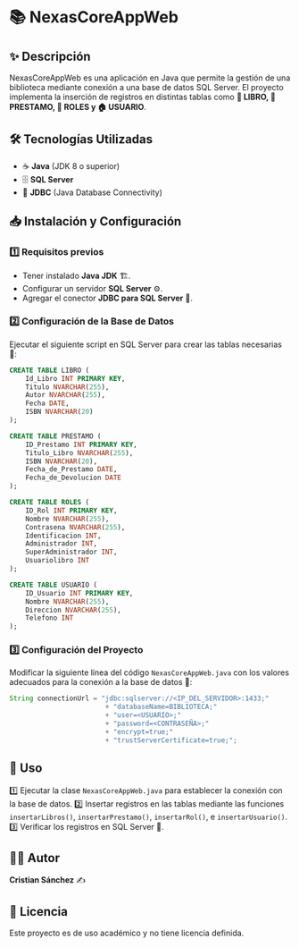 # 📚 NexasCoreAppWeb

## ✨ Descripción
NexasCoreAppWeb es una aplicación en Java que permite la gestión de una biblioteca mediante conexión a una base de datos SQL Server. El proyecto implementa la inserción de registros en distintas tablas como **📖 LIBRO, 📑 PRESTAMO, 👤 ROLES y 🏠 USUARIO**.

## 🛠 Tecnologías Utilizadas
- ☕ **Java** (JDK 8 o superior)
- 🗄 **SQL Server**
- 🔗 **JDBC** (Java Database Connectivity)

## 📥 Instalación y Configuración
### 1️⃣ Requisitos previos
- Tener instalado **Java JDK** 🏗.
- Configurar un servidor **SQL Server** ⚙️.
- Agregar el conector **JDBC para SQL Server** 🔌.

### 2️⃣ Configuración de la Base de Datos
Ejecutar el siguiente script en SQL Server para crear las tablas necesarias 📌:

```sql
CREATE TABLE LIBRO (
    Id_Libro INT PRIMARY KEY,
    Titulo NVARCHAR(255),
    Autor NVARCHAR(255),
    Fecha DATE,
    ISBN NVARCHAR(20)
);

CREATE TABLE PRESTAMO (
    ID_Prestamo INT PRIMARY KEY,
    Titulo_Libro NVARCHAR(255),
    ISBN NVARCHAR(20),
    Fecha_de_Prestamo DATE,
    Fecha_de_Devolucion DATE
);

CREATE TABLE ROLES (
    ID_Rol INT PRIMARY KEY,
    Nombre NVARCHAR(255),
    Contrasena NVARCHAR(255),
    Identificacion INT,
    Administrador INT,
    SuperAdministrador INT,
    Usuariolibro INT
);

CREATE TABLE USUARIO (
    ID_Usuario INT PRIMARY KEY,
    Nombre NVARCHAR(255),
    Direccion NVARCHAR(255),
    Telefono INT
);
```

### 3️⃣ Configuración del Proyecto
Modificar la siguiente línea del código `NexasCoreAppWeb.java` con los valores adecuados para la conexión a la base de datos 📝:

```java
String connectionUrl = "jdbc:sqlserver://<IP_DEL_SERVIDOR>:1433;"
                        + "databaseName=BIBLIOTECA;"
                        + "user=<USUARIO>;"
                        + "password=<CONTRASEÑA>;"
                        + "encrypt=true;"
                        + "trustServerCertificate=true;";
```

## 🚀 Uso
1️⃣ Ejecutar la clase `NexasCoreAppWeb.java` para establecer la conexión con la base de datos.
2️⃣ Insertar registros en las tablas mediante las funciones `insertarLibros()`, `insertarPrestamo()`, `insertarRol()`, e `insertarUsuario()`.
3️⃣ Verificar los registros en SQL Server 🧐.

## 👨‍💻 Autor
**Cristian Sánchez** ✍️

## 📜 Licencia
Este proyecto es de uso académico y no tiene licencia definida.
